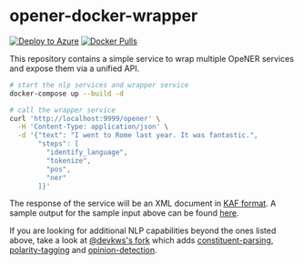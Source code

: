 # opener-docker-wrapper

[![Deploy to Azure](https://azuredeploy.net/deploybutton.svg)](https://azuredeploy.net/)
[![Docker Pulls](https://img.shields.io/docker/pulls/cwolff/opener-docker-wrapper.svg)](https://hub.docker.com/r/cwolff/opener-docker-wrapper/)

This repository contains a simple service to wrap multiple OpeNER services and expose them via a unified API.

```bash
# start the nlp services and wrapper service
docker-compose up --build -d

# call the wrapper service
curl 'http://localhost:9999/opener' \
  -H 'Content-Type: application/json' \
  -d '{"text": "I went to Rome last year. It was fantastic.",
       "steps": [
         "identify_language",
         "tokenize",
         "pos",
         "ner"
       ]}'
```

The response of the service will be an XML document in [KAF format](http://kyoto-project.eu/xmlgroup.iit.cnr.it/kyoto/indexdd46.html?option=com_content&view=article&id=141&Itemid=130).
A sample output for the sample input above can be found [here](https://github.com/c-w/opener-docker-wrapper/files/2128722/rome.xml.txt).

If you are looking for additional NLP capabilities beyond the ones listed above, take a look at [@devkws's fork](https://github.com/devkws/opener-docker-wrapper) which adds [constituent-parsing](https://github.com/devkws/opener-docker-constituent-parser), [polarity-tagging](https://github.com/devkws/opener-docker-polarity-tagger) and [opinion-detection](https://github.com/devkws/opener-docker-opinion-detector-basic).
